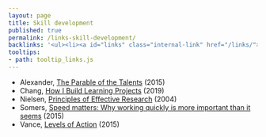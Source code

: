 ```yaml
---
layout: page
title: Skill development
published: true
permalink: /links-skill-development/
backlinks: '<ul><li><a id="links" class="internal-link" href="/links/">Links</a></li></ul>'
tooltips: 
- path: tooltip_links.js
---
```


* Alexander, [The Parable of the Talents](https://slatestarcodex.com/2015/01/31/the-parable-of-the-talents/) (2015)
* Chang, [How I Build Learning Projects](https://medium.com/@rchang/how-i-build-learning-projects-part-i-54dbaad68961) (2019)
* Nielsen, [Principles of Effective Research](http://michaelnielsen.org/blog/principles-of-effective-research/) (2004)
* Somers, [Speed matters: Why working quickly is more important than it seems](https://jsomers.net/blog/speed-matters) (2015)
* Vance, [Levels of Action](https://www.lesswrong.com/posts/guDcrPqLsnhEjrPZj/levels-of-action) (2015)
